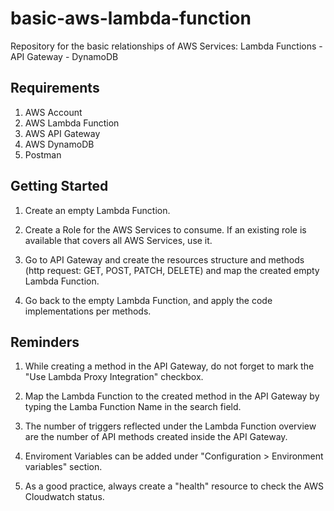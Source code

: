 # basic-aws-lambda-function
Repository for the basic relationships of AWS Services: Lambda Functions - API Gateway - DynamoDB

## Requirements
1. AWS Account
1. AWS Lambda Function
1. AWS API Gateway
1. AWS DynamoDB
1. Postman

## Getting Started
1. Create an empty Lambda Function.

1. Create a Role for the AWS Services to consume.  If an existing role is available that covers all AWS Services, use it.

1. Go to API Gateway and create the resources structure and methods (http request: GET, POST, PATCH, DELETE) and map the created empty Lambda Function.

1.  Go back to the empty Lambda Function, and apply the code implementations per methods.

## Reminders
1. While creating a method in the API Gateway, do not forget to mark the "Use Lambda Proxy Integration" checkbox.

1. Map the Lambda Function to the created method in the API Gateway by typing the Lamba Function Name in the search field.

1. The number of triggers reflected under the Lambda Function overview are the number of API methods created inside the API Gateway.

1. Enviroment Variables can be added under "Configuration > Environment variables" section.

1. As a good practice, always create a "health" resource to check the AWS Cloudwatch status.